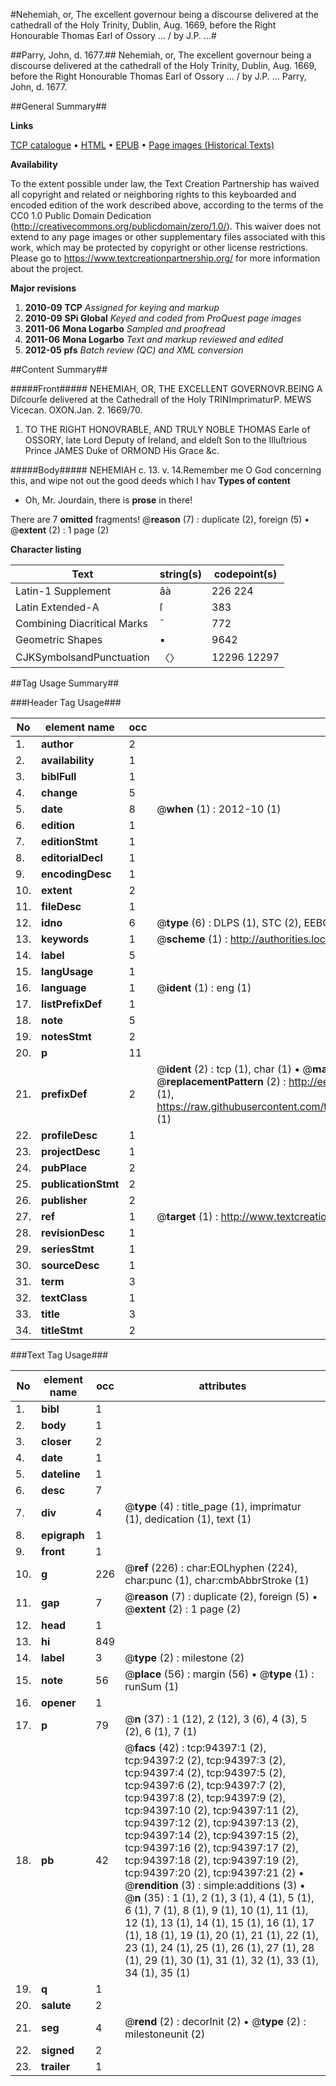 #Nehemiah, or, The excellent governour being a discourse delivered at the cathedrall of the Holy Trinity, Dublin, Aug. 1669, before the Right Honourable Thomas Earl of Ossory ... / by J.P. ...#

##Parry, John, d. 1677.##
Nehemiah, or, The excellent governour being a discourse delivered at the cathedrall of the Holy Trinity, Dublin, Aug. 1669, before the Right Honourable Thomas Earl of Ossory ... / by J.P. ...
Parry, John, d. 1677.

##General Summary##

**Links**

[TCP catalogue](http://www.ota.ox.ac.uk/tcp/)  • 
[HTML](http://tei.it.ox.ac.uk/tcp/Texts-HTML/free/A56/A56454.html)  • 
[EPUB](http://tei.it.ox.ac.uk/tcp/Texts-EPUB/free/A56/A56454.epub) • 
[Page images (Historical Texts)](https://historicaltexts.jisc.ac.uk/eebo-12841683e)

**Availability**

To the extent possible under law, the Text Creation Partnership has waived all copyright and related or neighboring rights to this keyboarded and encoded edition of the work described above, according to the terms of the CC0 1.0 Public Domain Dedication (http://creativecommons.org/publicdomain/zero/1.0/). This waiver does not extend to any page images or other supplementary files associated with this work, which may be protected by copyright or other license restrictions. Please go to https://www.textcreationpartnership.org/ for more information about the project.

**Major revisions**

1. __2010-09__ __TCP__ *Assigned for keying and markup*
1. __2010-09__ __SPi Global__ *Keyed and coded from ProQuest page images*
1. __2011-06__ __Mona Logarbo__ *Sampled and proofread*
1. __2011-06__ __Mona Logarbo__ *Text and markup reviewed and edited*
1. __2012-05__ __pfs__ *Batch review (QC) and XML conversion*

##Content Summary##

#####Front#####
NEHEMIAH, OR, THE EXCELLENT GOVERNOVR.BEING A Diſcourſe delivered at the Cathedrall of the Holy TRINImprimaturP. MEWS Vicecan. OXON.Jan. 2. 1669/70.
1. TO THE RIGHT HONOVRABLE, AND TRULY NOBLE THOMAS Earle of OSSORY, late Lord Deputy of Ireland, and eldeſt Son to the Illuſtrious Prince JAMES Duke of ORMOND His Grace &c.

#####Body#####
NEHEMIAH c. 13. v. 14.Remember me O God concerning this, and wipe not out the good deeds which I hav
**Types of content**

  * Oh, Mr. Jourdain, there is **prose** in there!

There are 7 **omitted** fragments! 
 @__reason__ (7) : duplicate (2), foreign (5)  •  @__extent__ (2) : 1 page (2)

**Character listing**


|Text|string(s)|codepoint(s)|
|---|---|---|
|Latin-1 Supplement|âà|226 224|
|Latin Extended-A|ſ|383|
|Combining             Diacritical Marks|̄|772|
|Geometric Shapes|▪|9642|
|CJKSymbolsandPunctuation|〈〉|12296 12297|

##Tag Usage Summary##

###Header Tag Usage###

|No|element name|occ|attributes|
|---|---|---|---|
|1.|__author__|2||
|2.|__availability__|1||
|3.|__biblFull__|1||
|4.|__change__|5||
|5.|__date__|8| @__when__ (1) : 2012-10 (1)|
|6.|__edition__|1||
|7.|__editionStmt__|1||
|8.|__editorialDecl__|1||
|9.|__encodingDesc__|1||
|10.|__extent__|2||
|11.|__fileDesc__|1||
|12.|__idno__|6| @__type__ (6) : DLPS (1), STC (2), EEBO-CITATION (1), OCLC (1), VID (1)|
|13.|__keywords__|1| @__scheme__ (1) : http://authorities.loc.gov/ (1)|
|14.|__label__|5||
|15.|__langUsage__|1||
|16.|__language__|1| @__ident__ (1) : eng (1)|
|17.|__listPrefixDef__|1||
|18.|__note__|5||
|19.|__notesStmt__|2||
|20.|__p__|11||
|21.|__prefixDef__|2| @__ident__ (2) : tcp (1), char (1)  •  @__matchPattern__ (2) : ([0-9\-]+):([0-9IVX]+) (1), (.+) (1)  •  @__replacementPattern__ (2) : http://eebo.chadwyck.com/downloadtiff?vid=$1&page=$2 (1), https://raw.githubusercontent.com/textcreationpartnership/Texts/master/tcpchars.xml#$1 (1)|
|22.|__profileDesc__|1||
|23.|__projectDesc__|1||
|24.|__pubPlace__|2||
|25.|__publicationStmt__|2||
|26.|__publisher__|2||
|27.|__ref__|1| @__target__ (1) : http://www.textcreationpartnership.org/docs/. (1)|
|28.|__revisionDesc__|1||
|29.|__seriesStmt__|1||
|30.|__sourceDesc__|1||
|31.|__term__|3||
|32.|__textClass__|1||
|33.|__title__|3||
|34.|__titleStmt__|2||


###Text Tag Usage###

|No|element name|occ|attributes|
|---|---|---|---|
|1.|__bibl__|1||
|2.|__body__|1||
|3.|__closer__|2||
|4.|__date__|1||
|5.|__dateline__|1||
|6.|__desc__|7||
|7.|__div__|4| @__type__ (4) : title_page (1), imprimatur (1), dedication (1), text (1)|
|8.|__epigraph__|1||
|9.|__front__|1||
|10.|__g__|226| @__ref__ (226) : char:EOLhyphen (224), char:punc (1), char:cmbAbbrStroke (1)|
|11.|__gap__|7| @__reason__ (7) : duplicate (2), foreign (5)  •  @__extent__ (2) : 1 page (2)|
|12.|__head__|1||
|13.|__hi__|849||
|14.|__label__|3| @__type__ (2) : milestone (2)|
|15.|__note__|56| @__place__ (56) : margin (56)  •  @__type__ (1) : runSum (1)|
|16.|__opener__|1||
|17.|__p__|79| @__n__ (37) : 1 (12), 2 (12), 3 (6), 4 (3), 5 (2), 6 (1), 7 (1)|
|18.|__pb__|42| @__facs__ (42) : tcp:94397:1 (2), tcp:94397:2 (2), tcp:94397:3 (2), tcp:94397:4 (2), tcp:94397:5 (2), tcp:94397:6 (2), tcp:94397:7 (2), tcp:94397:8 (2), tcp:94397:9 (2), tcp:94397:10 (2), tcp:94397:11 (2), tcp:94397:12 (2), tcp:94397:13 (2), tcp:94397:14 (2), tcp:94397:15 (2), tcp:94397:16 (2), tcp:94397:17 (2), tcp:94397:18 (2), tcp:94397:19 (2), tcp:94397:20 (2), tcp:94397:21 (2)  •  @__rendition__ (3) : simple:additions (3)  •  @__n__ (35) : 1 (1), 2 (1), 3 (1), 4 (1), 5 (1), 6 (1), 7 (1), 8 (1), 9 (1), 10 (1), 11 (1), 12 (1), 13 (1), 14 (1), 15 (1), 16 (1), 17 (1), 18 (1), 19 (1), 20 (1), 21 (1), 22 (1), 23 (1), 24 (1), 25 (1), 26 (1), 27 (1), 28 (1), 29 (1), 30 (1), 31 (1), 32 (1), 33 (1), 34 (1), 35 (1)|
|19.|__q__|1||
|20.|__salute__|2||
|21.|__seg__|4| @__rend__ (2) : decorInit (2)  •  @__type__ (2) : milestoneunit (2)|
|22.|__signed__|2||
|23.|__trailer__|1||
